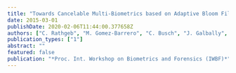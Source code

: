 ```yaml
---
title: "Towards Cancelable Multi-Biometrics based on Adaptive Bloom Filters: A Case Study on Feature Level Fusion of Face and Iris"
date: 2015-03-01
publishDate: 2020-02-06T11:44:00.377658Z
authors: ["C. Rathgeb", "M. Gomez-Barrero", "C. Busch", "J. Galbally", "J. Fierrez"]
publication_types: ["1"]
abstract: ""
featured: false
publication: "*Proc. Int. Workshop on Biometrics and Forensics (IWBF)*"
---
```


